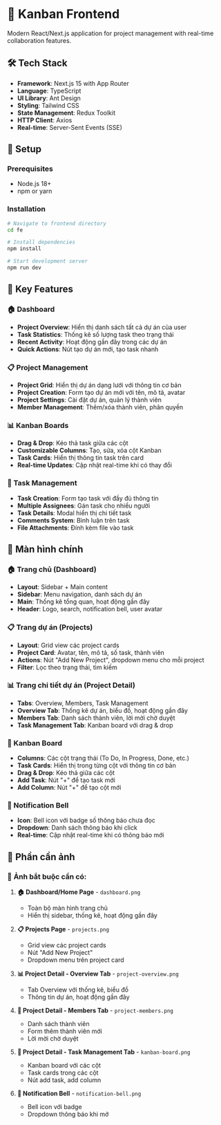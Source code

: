 # 🎨 Kanban Frontend

Modern React/Next.js application for project management with real-time collaboration features.

## 🛠 Tech Stack

- **Framework**: Next.js 15 with App Router
- **Language**: TypeScript
- **UI Library**: Ant Design
- **Styling**: Tailwind CSS
- **State Management**: Redux Toolkit
- **HTTP Client**: Axios
- **Real-time**: Server-Sent Events (SSE)

## 🚀 Setup

### Prerequisites
- Node.js 18+
- npm or yarn

### Installation

```bash
# Navigate to frontend directory
cd fe

# Install dependencies
npm install

# Start development server
npm run dev
```


## 🎯 Key Features

### 🏠 Dashboard
- **Project Overview**: Hiển thị danh sách tất cả dự án của user
- **Task Statistics**: Thống kê số lượng task theo trạng thái
- **Recent Activity**: Hoạt động gần đây trong các dự án
- **Quick Actions**: Nút tạo dự án mới, tạo task nhanh

### 📋 Project Management
- **Project Grid**: Hiển thị dự án dạng lưới với thông tin cơ bản
- **Project Creation**: Form tạo dự án mới với tên, mô tả, avatar
- **Project Settings**: Cài đặt dự án, quản lý thành viên
- **Member Management**: Thêm/xóa thành viên, phân quyền

### 📊 Kanban Boards
- **Drag & Drop**: Kéo thả task giữa các cột
- **Customizable Columns**: Tạo, sửa, xóa cột Kanban
- **Task Cards**: Hiển thị thông tin task trên card
- **Real-time Updates**: Cập nhật real-time khi có thay đổi

### 📝 Task Management
- **Task Creation**: Form tạo task với đầy đủ thông tin
- **Multiple Assignees**: Gán task cho nhiều người
- **Task Details**: Modal hiển thị chi tiết task
- **Comments System**: Bình luận trên task
- **File Attachments**: Đính kèm file vào task

## 📱 Màn hình chính

### 🏠 Trang chủ (Dashboard)
- **Layout**: Sidebar + Main content
- **Sidebar**: Menu navigation, danh sách dự án
- **Main**: Thống kê tổng quan, hoạt động gần đây
- **Header**: Logo, search, notification bell, user avatar

### 📋 Trang dự án (Projects)
- **Layout**: Grid view các project cards
- **Project Card**: Avatar, tên, mô tả, số task, thành viên
- **Actions**: Nút "Add New Project", dropdown menu cho mỗi project
- **Filter**: Lọc theo trạng thái, tìm kiếm

### 📊 Trang chi tiết dự án (Project Detail)
- **Tabs**: Overview, Members, Task Management
- **Overview Tab**: Thống kê dự án, biểu đồ, hoạt động gần đây
- **Members Tab**: Danh sách thành viên, lời mời chờ duyệt
- **Task Management Tab**: Kanban board với drag & drop

### 📝 Kanban Board
- **Columns**: Các cột trạng thái (To Do, In Progress, Done, etc.)
- **Task Cards**: Hiển thị trong từng cột với thông tin cơ bản
- **Drag & Drop**: Kéo thả giữa các cột
- **Add Task**: Nút "+" để tạo task mới
- **Add Column**: Nút "+" để tạo cột mới

### 🔔 Notification Bell
- **Icon**: Bell icon với badge số thông báo chưa đọc
- **Dropdown**: Danh sách thông báo khi click
- **Real-time**: Cập nhật real-time khi có thông báo mới

## 📸 Phần cần ảnh

### 🎯 **Ảnh bắt buộc cần có:**

1. **🏠 Dashboard/Home Page** - `dashboard.png`
   - Toàn bộ màn hình trang chủ
   - Hiển thị sidebar, thống kê, hoạt động gần đây

2. **📋 Projects Page** - `projects.png`
   - Grid view các project cards
   - Nút "Add New Project"
   - Dropdown menu trên project card

3. **📊 Project Detail - Overview Tab** - `project-overview.png`
   - Tab Overview với thống kê, biểu đồ
   - Thông tin dự án, hoạt động gần đây

4. **👥 Project Detail - Members Tab** - `project-members.png`
   - Danh sách thành viên
   - Form thêm thành viên mới
   - Lời mời chờ duyệt

5. **📝 Project Detail - Task Management Tab** - `kanban-board.png`
   - Kanban board với các cột
   - Task cards trong các cột
   - Nút add task, add column

6. **🔔 Notification Bell** - `notification-bell.png`
   - Bell icon với badge
   - Dropdown thông báo khi mở
